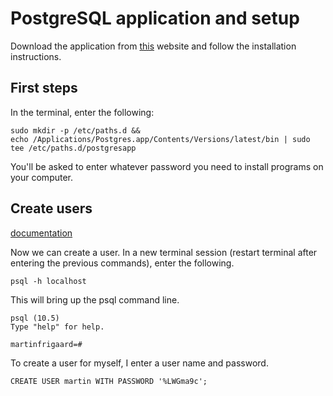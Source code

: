 # PostgreSQL application and setup

Download the application from [this](https://postgresapp.com/) website and follow the installation instructions. 

## First steps 

In the terminal, enter the following:

```
sudo mkdir -p /etc/paths.d &&
echo /Applications/Postgres.app/Contents/Versions/latest/bin | sudo tee /etc/paths.d/postgresapp
```

You'll be asked to enter whatever password you need to install programs on your computer. 

## Create users

[documentation](http://postgresguide.com/setup/users.html)

Now we can create a user. In a new terminal session (restart terminal after entering the previous commands), enter the following. 

```
psql -h localhost
```

This will bring up the psql command line. 

```
psql (10.5)
Type "help" for help.

martinfrigaard=# 
```

To create a user for myself, I enter a user name and password.

```
CREATE USER martin WITH PASSWORD '%LWGma9c';
```

